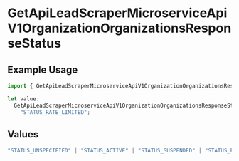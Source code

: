 # GetApiLeadScraperMicroserviceApiV1OrganizationOrganizationsResponseStatus

## Example Usage

```typescript
import { GetApiLeadScraperMicroserviceApiV1OrganizationOrganizationsResponseStatus } from "oppulence-backend-sdk/models/operations";

let value:
  GetApiLeadScraperMicroserviceApiV1OrganizationOrganizationsResponseStatus =
    "STATUS_RATE_LIMITED";
```

## Values

```typescript
"STATUS_UNSPECIFIED" | "STATUS_ACTIVE" | "STATUS_SUSPENDED" | "STATUS_PENDING_VERIFICATION" | "STATUS_REVOKED" | "STATUS_EXPIRED" | "STATUS_RATE_LIMITED" | "STATUS_PENDING_REVIEW" | "STATUS_DEPRECATED" | "STATUS_MAINTENANCE"
```